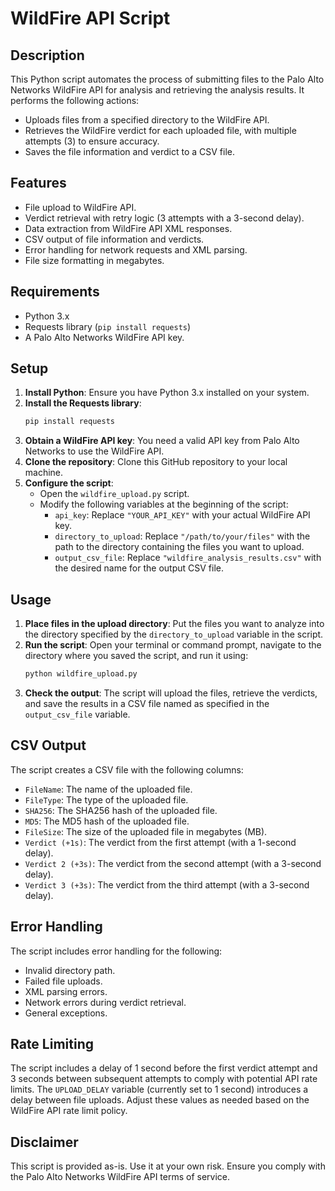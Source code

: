 # WildFire API Script

## Description

This Python script automates the process of submitting files to the Palo Alto Networks WildFire API for analysis and retrieving the analysis results. It performs the following actions:

* Uploads files from a specified directory to the WildFire API.
* Retrieves the WildFire verdict for each uploaded file, with multiple attempts (3) to ensure accuracy.
* Saves the file information and verdict to a CSV file.

## Features

* File upload to WildFire API.
* Verdict retrieval with retry logic (3 attempts with a 3-second delay).
* Data extraction from WildFire API XML responses.
* CSV output of file information and verdicts.
* Error handling for network requests and XML parsing.
* File size formatting in megabytes.

## Requirements

* Python 3.x
* Requests library (`pip install requests`)
* A Palo Alto Networks WildFire API key.

## Setup

1.  **Install Python**: Ensure you have Python 3.x installed on your system.
2.  **Install the Requests library**:
    ```bash
    pip install requests
    ```
3.  **Obtain a WildFire API key**: You need a valid API key from Palo Alto Networks to use the WildFire API.
4.  **Clone the repository**: Clone this GitHub repository to your local machine.
5.  **Configure the script**:
    * Open the `wildfire_upload.py` script.
    * Modify the following variables at the beginning of the script:
        * `api_key`: Replace `"YOUR_API_KEY"` with your actual WildFire API key.
        * `directory_to_upload`: Replace `"/path/to/your/files"` with the path to the directory containing the files you want to upload.
        * `output_csv_file`: Replace `"wildfire_analysis_results.csv"` with the desired name for the output CSV file.

## Usage

1.  **Place files in the upload directory**: Put the files you want to analyze into the directory specified by the `directory_to_upload` variable in the script.
2.  **Run the script**: Open your terminal or command prompt, navigate to the directory where you saved the script, and run it using:
    ```bash
    python wildfire_upload.py
    ```
3.  **Check the output**: The script will upload the files, retrieve the verdicts, and save the results in a CSV file named as specified in the `output_csv_file` variable.

## CSV Output

The script creates a CSV file with the following columns:

* `FileName`: The name of the uploaded file.
* `FileType`: The type of the uploaded file.
* `SHA256`: The SHA256 hash of the uploaded file.
* `MD5`: The MD5 hash of the uploaded file.
* `FileSize`: The size of the uploaded file in megabytes (MB).
* `Verdict (+1s)`: The verdict from the first attempt (with a 1-second delay).
* `Verdict 2 (+3s)`: The verdict from the second attempt (with a 3-second delay).
* `Verdict 3 (+3s)`: The verdict from the third attempt (with a 3-second delay).

## Error Handling

The script includes error handling for the following:

* Invalid directory path.
* Failed file uploads.
* XML parsing errors.
* Network errors during verdict retrieval.
* General exceptions.

## Rate Limiting

The script includes a delay of 1 second before the first verdict attempt and 3 seconds between subsequent attempts to comply with potential API rate limits. The `UPLOAD_DELAY` variable (currently set to 1 second) introduces a delay between file uploads. Adjust these values as needed based on the WildFire API rate limit policy.

## Disclaimer

This script is provided as-is. Use it at your own risk. Ensure you comply with the Palo Alto Networks WildFire API terms of service.
